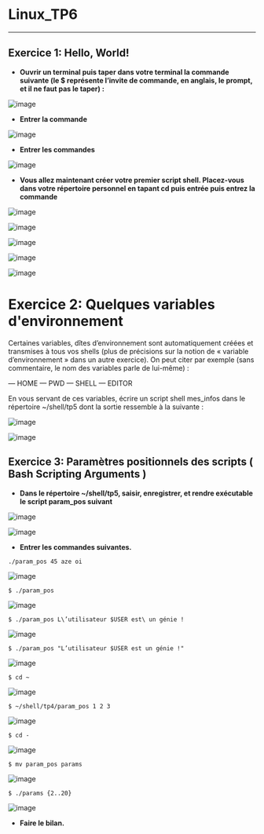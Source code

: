 # Linux_TP6

-----

## Exercice 1: Hello, World!

* **Ouvrir un terminal puis taper dans votre terminal la commande suivante (le $ représente l’invite de commande, en anglais, le prompt, et il ne faut pas le taper) :**

![image](https://user-images.githubusercontent.com/91763346/205301787-bc50ba50-2861-4af3-bb35-eaa919a280a8.png)


* **Entrer la commande**

![image](https://user-images.githubusercontent.com/91763346/205301873-93409e7f-01e3-4eb7-b8d8-c721f895fa3e.png)


* **Entrer les commandes**

![image](https://user-images.githubusercontent.com/91763346/205301948-b3773e97-43bb-4728-b210-2cf19d7a9cc0.png)


* **Vous allez maintenant créer votre premier script shell. Placez-vous dans votre répertoire personnel en tapant cd puis entrée puis entrez la commande** 

![image](https://user-images.githubusercontent.com/91763346/205302400-eb8a1e09-c20c-417c-8d99-81bec6564552.png)


![image](https://user-images.githubusercontent.com/91763346/205302211-ee8e48c5-2bff-42e6-9077-4720a21f2064.png)

![image](https://user-images.githubusercontent.com/91763346/205302327-64e4e0c9-55af-4e49-b07c-619b3fb303f7.png)

![image](https://user-images.githubusercontent.com/91763346/205302525-8c1a10ad-5928-42aa-a56b-c511544fbdf3.png)

![image](https://user-images.githubusercontent.com/91763346/205302624-8d5019d3-a4fd-4405-8e5e-0fa9cb10e2c0.png)

# Exercice 2: Quelques variables d'environnement

Certaines variables, dîtes d’environnement sont automatiquement créées et transmises à tous vos shells (plus de précisions sur la notion de « variable d’environnement » dans un autre exercice). On peut citer par exemple (sans commentaire, le nom des variables parle de lui-même) :

— HOME
— PWD
— SHELL
— EDITOR

En vous servant de ces variables, écrire un script shell mes_infos
dans le répertoire ~/shell/tp5 dont la sortie ressemble à la suivante :

![image](https://user-images.githubusercontent.com/91763346/205303988-23800ec5-0a09-4eca-af33-9b6cc38e4d4e.png)

![image](https://user-images.githubusercontent.com/91763346/205304239-0198078d-9085-4cf1-a43c-b924c3a826ce.png)

## Exercice 3: Paramètres positionnels des scripts ( **Bash Scripting Arguments** )

* **Dans le répertoire ~/shell/tp5, saisir, enregistrer, et rendre exécutable le script param_pos suivant**

![image](https://user-images.githubusercontent.com/91763346/205305107-c48ae39a-167f-4224-8583-2108f0b23a56.png)

![image](https://user-images.githubusercontent.com/91763346/205305274-1849d57a-45fa-4142-a615-3875b2fa925a.png)


* **Entrer les commandes suivantes.**

```
./param_pos 45 aze oi

```

![image](https://user-images.githubusercontent.com/91763346/205309853-c1d0a446-d422-429f-9b2e-41a4eea0aba5.png)





```
$ ./param_pos
```

![image](https://user-images.githubusercontent.com/91763346/205310435-1527ed33-f098-4fd5-a37f-174c4cecf1a4.png)

```
$ ./param_pos L\’utilisateur $USER est\ un génie !
```

![image](https://user-images.githubusercontent.com/91763346/205310762-cb31922b-1a9f-41f2-af9f-46cb27e69032.png)


```
$ ./param_pos "L’utilisateur $USER est un génie !"
```

![image](https://user-images.githubusercontent.com/91763346/205311012-858fc6dd-2e6f-4496-b254-288eb1817949.png)


```
$ cd ~

```

![image](https://user-images.githubusercontent.com/91763346/205311294-ccdf5e48-97c5-4055-b7a4-ff5de325e21f.png)


```
$ ~/shell/tp4/param_pos 1 2 3
```

![image](https://user-images.githubusercontent.com/91763346/205311442-b0f1a660-49d9-4440-a76a-fd1ab965d000.png)


```
$ cd -
```

![image](https://user-images.githubusercontent.com/91763346/205311608-69646165-3094-4460-a851-bf9fec32ed77.png)


```
$ mv param_pos params
```

![image](https://user-images.githubusercontent.com/91763346/205311775-33858d4f-c434-40f3-a27a-2058f4f18547.png)


```
$ ./params {2..20}

```

![image](https://user-images.githubusercontent.com/91763346/205311886-031ebe20-412c-4adc-b2f1-863f4a27b3ec.png)



* **Faire le bilan.**




